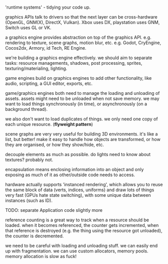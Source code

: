 'runtime systems' - tidying your code up.

graphics APIs talk to drivers so that the next layer can be cross-hardware (OpenGL, GNM(X), DirectX, Vulkan). Xbox uses DX, playstation uses GNM, Switch uses GL or VK.

a graphics engine provides abstraction on top of the graphics API. e.g. rendering to texture, scene graphs, motion blur, etc. e.g. Godot, CryEngine, Cocos2dx, Armory, id Tech, RE Engine.

we're building a graphics engine effectively. we should aim to separate tasks: resource managements, shadows, post processing, sprites, texturing/materialing, lighting.

game engines build on graphics engines to add other functionality, like audio, scripting, a GUI editor, exports, etc.

game/graphics engines both need to manage the loading and unloading of assets. assets might need to be unloaded when not save memory. we may want to load things synchronously (in time), or asynchronously (on a background thread).

we also don't want to load duplicates of things. we only need one copy of each unique resource. (**flyweight pattern**)

scene graphs are very very useful for building 3D environments. it's like a list, but better! make it easy to handle how objects are transformed, or how they are organised, or how they show/hide, etc.

decouple elements as much as possible. do lights need to know about textures? probably not.

encapsulation means enclosing information into an object and only exposing as much of it as other/outside code needs to access.

hardware actually supports 'instanced rendering', which allows you to reuse the same block of data (verts, indices, uniforms) and draw lots of things very fast (GPUs hate state switching), with some unique data between instances (such as ID).

TODO: separate Application code slightly more

reference counting is a great way to track when a resource should be loaded. when it becomes referenced, the counter gets incremented, when that reference is destroyed (e.g. the thing using the resource got unloaded), the counter is decremented.

we need to be careful with loading and unloading stuff. we can easily end up with fragmentation. we can use custom allocators, memory pools. memory allocation is slow as fuck!